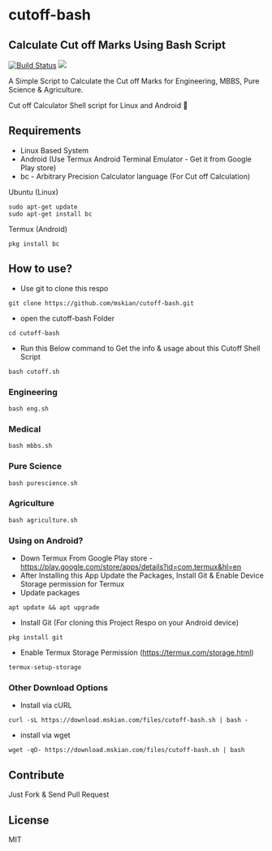 # cutoff-bash

## Calculate Cut off Marks Using Bash Script

[![Build Status](https://travis-ci.org/mskian/cutoff-bash.svg?branch=master)](https://travis-ci.org/mskian/cutoff-bash)  <a target="_blank" href="https://github.com/mskian/cutoff-bash/blob/master/LICENSE" title="License: GPL"><img src="https://img.shields.io/badge/License-MIT-orange.svg"></a>


A Simple Script to Calculate the Cut off Marks for Engineering, MBBS, Pure Science & Agriculture.

Cut off Calculator Shell script for Linux and Android 📝

## Requirements

- Linux Based System
- Android (Use Termux Android Terminal Emulator - Get it from Google Play store)
- bc - Arbitrary Precision Calculator language (For Cut off Calculation)

Ubuntu (Linux)

```
sudo apt-get update
sudo apt-get install bc
```

Termux (Android)

```
pkg install bc
```

## How to use?

- Use git to clone this respo

```
git clone https://github.com/mskian/cutoff-bash.git
```

- open the cutoff-bash Folder

```
cd cutoff-bash
```

- Run this Below command to Get the info & usage about this Cutoff Shell Script

```
bash cutoff.sh
```

### Engineering

```
bash eng.sh
```

### Medical

```
bash mbbs.sh
```

### Pure Science

```
bash purescience.sh
```

### Agriculture

```
bash agriculture.sh
```

### Using on Android?

- Down Termux From Google Play store - https://play.google.com/store/apps/details?id=com.termux&hl=en
- After Installing this App Update the Packages, Install Git & Enable Device Storage permission for Termux
- Update packages

```
apt update && apt upgrade
```

- Install Git (For cloning this Project Respo on your Android device)

```
pkg install git
```

- Enable Termux Storage Permission (https://termux.com/storage.html)

```
termux-setup-storage
```

### Other Download Options

- Install via cURL

```
curl -sL https://download.mskian.com/files/cutoff-bash.sh | bash -
```

- install via wget

```
wget -qO- https://download.mskian.com/files/cutoff-bash.sh | bash
```


## Contribute

Just Fork & Send Pull Request

## License

MIT
